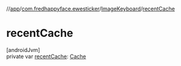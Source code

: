 //[app](../../../index.md)/[com.fredhappyface.ewesticker](../index.md)/[ImageKeyboard](index.md)/[recentCache](recent-cache.md)

# recentCache

[androidJvm]\
private var [recentCache](recent-cache.md): [Cache](../-cache/index.md)
